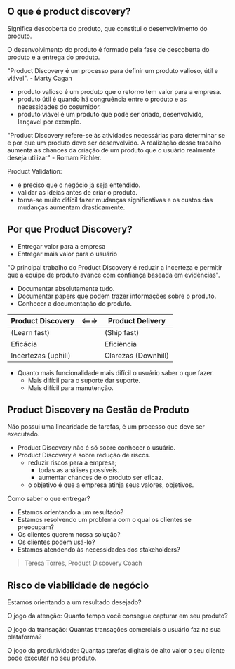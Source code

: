 ## O que é product discovery?
Significa descoberta do produto, que constitui o desenvolvimento do produto.

O desenvolvimento do produto é formado pela fase de descoberta do produto e a entrega do produto.

"Product Discovery é um processo para definir um produto valioso, útil e viável". - Marty Cagan

- produto valioso é um produto que o retorno tem valor para a empresa.
- produto útil é quando há congruência entre o produto e as necessidades do cosumidor.
- produto viável é um produto que pode ser criado, desenvolvido, lançavel por exemplo.

"Product Discovery refere-se às atividades necessárias para determinar se e por que um produto deve ser desenvolvido. A realização desse trabalho aumenta as chances da criação de um produto que o usuário realmente deseja utilizar" - Romam Pichler.

Product Validation: 
  - é preciso que o negócio já seja entendido.
  - validar as ideias antes de criar o produto.
  - torna-se muito difícil fazer mudanças significativas e os custos das mudanças aumentam drasticamente.

## Por que Product Discovery?
- Entregar valor para a empresa
- Entregar mais valor para o usuário

"O principal trabalho do Product Discovery é reduzir a incerteza e permitir que a equipe de produto avance com confiança baseada em evidências".

- Documentar absolutamente tudo.
- Documentar papers que podem trazer informações sobre o produto.
- Conhecer a documentação do produto.

|Product Discovery| <===> |Product Delivery|
|-|-|-|
|(Learn fast)       | |(Ship fast)|
|Eficácia| |Eficiência|
|Incertezas (uphill)| | Clarezas (Downhill)|

- Quanto mais funcionalidade mais difícil o usuário saber o que fazer.
  - Mais difícil para o suporte dar suporte.
  - Mais difícil para manutenção.


## Product Discovery na Gestão de Produto

Não possui uma linearidade de tarefas, é um processo que deve ser executado.

- Product Discovery não é só sobre conhecer o usuário.
- Product Discovery é sobre redução de riscos.
  - reduzir riscos para a empresa;
    - todas as análises possíveis.
    - aumentar chances de o produto ser eficaz.
  - o objetivo é que a empresa atinja seus valores, objetivos.

Como saber o que entregar?

- Estamos orientando a um resultado?
- Estamos resolvendo um problema com o qual os clientes se preocupam?
- Os clientes querem nossa solução?
- Os clientes podem usá-lo?
- Estamos atendendo às necessidades dos stakeholders?
> Teresa Torres, Product Discovery Coach

## Risco de viabilidade de negócio

Estamos orientando a um resultado desejado?

O jogo da atenção: Quanto tempo você consegue capturar em seu produto?

O jogo da transação: Quantas transações comerciais o usuário faz na sua plataforma?

O jogo da produtividade: Quantas tarefas digitais de alto valor o seu cliente pode executar no seu produto.

